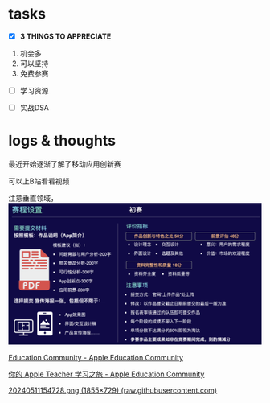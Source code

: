 # tasks
- [x] **3 THINGS TO APPRECIATE**
1. 机会多
2. 可以坚持
3. 免费参赛
- [ ] 学习资源
- [ ] 实战DSA


# logs & thoughts

最近开始逐渐了解了移动应用创新赛

可以上B站看看视频

注意垂直领域，![初赛要求.png](https://raw.githubusercontent.com/estelledc/photos/master/%E5%88%9D%E8%B5%9B%E8%A6%81%E6%B1%82.png)

[Education Community - Apple Education Community](https://education.apple.com/)

[你的 Apple Teacher 学习之旅 - Apple Education Community](https://education.apple.com/learning-center/T006360A-zh_CN)


[20240511154728.png (1855×729) (raw.githubusercontent.com)](https://raw.githubusercontent.com/estelledc/photos/master/20240511154728.png)
